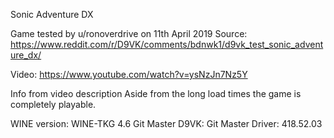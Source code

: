 Sonic Adventure DX

Game tested by u/ronoverdrive on 11th April 2019
Source:
https://www.reddit.com/r/D9VK/comments/bdnwk1/d9vk_test_sonic_adventure_dx/

Video:
https://www.youtube.com/watch?v=ysNzJn7Nz5Y

Info from video description
Aside from the long load times the game is completely playable.

WINE version: WINE-TKG 4.6 Git Master
D9VK: Git Master
Driver: 418.52.03
